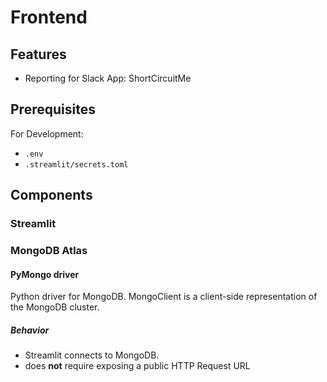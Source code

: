 # Frontend

## Features
- Reporting for Slack App: ShortCircuitMe

## Prerequisites
For Development:
- `.env` 
- `.streamlit/secrets.toml`

## Components

### Streamlit

### MongoDB Atlas

#### PyMongo driver
Python driver for MongoDB.
MongoClient is a client-side representation of the MongoDB cluster.

##### Behavior
- Streamlit connects to MongoDB.
- does **not** require exposing a public HTTP Request URL

